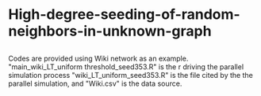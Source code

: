 # High-degree-seeding-of-random-neighbors-in-unknown-graph
## 
##
Codes are provided using Wiki network as an example.
"main_wiki_LT_uniform threshold_seed353.R" is the r driving the parallel simulation process
"wiki_LT_uniform_seed353.R" is the file cited by the the parallel simulation, and "Wiki.csv" is the data source.
